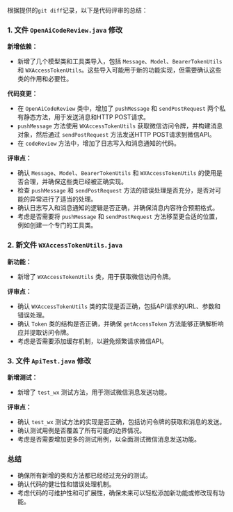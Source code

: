 根据提供的`git diff`记录，以下是代码评审的总结：

### 1. 文件 `OpenAiCodeReview.java` 修改

**新增依赖：**
- 新增了几个模型类和工具类导入，包括 `Message`、`Model`、`BearerTokenUtils` 和 `WXAccessTokenUtils`。这些导入可能用于新的功能实现，但需要确认这些类的作用和必要性。

**代码变更：**
- 在 `OpenAiCodeReview` 类中，增加了 `pushMessage` 和 `sendPostRequest` 两个私有静态方法，用于发送消息和HTTP POST请求。
- `pushMessage` 方法使用 `WXAccessTokenUtils` 获取微信访问令牌，并构建消息对象，然后通过 `sendPostRequest` 方法发送HTTP POST请求到微信API。
- 在 `codeReview` 方法中，增加了日志写入和消息通知的代码。

**评审点：**
- 确认 `Message`、`Model`、`BearerTokenUtils` 和 `WXAccessTokenUtils` 的使用是否合理，并确保这些类已经被正确实现。
- 检查 `pushMessage` 和 `sendPostRequest` 方法的错误处理是否充分，是否对可能的异常进行了适当的处理。
- 确认日志写入和消息通知的逻辑是否正确，并确保消息内容符合预期格式。
- 考虑是否需要将 `pushMessage` 和 `sendPostRequest` 方法移至更合适的位置，例如创建一个专门的工具类。

### 2. 新文件 `WXAccessTokenUtils.java`

**新功能：**
- 新增了 `WXAccessTokenUtils` 类，用于获取微信访问令牌。

**评审点：**
- 确认 `WXAccessTokenUtils` 类的实现是否正确，包括API请求的URL、参数和错误处理。
- 确认 `Token` 类的结构是否正确，并确保 `getAccessToken` 方法能够正确解析响应并提取访问令牌。
- 考虑是否需要添加缓存机制，以避免频繁请求微信API。

### 3. 文件 `ApiTest.java` 修改

**新增测试：**
- 新增了 `test_wx` 测试方法，用于测试微信消息发送功能。

**评审点：**
- 确认 `test_wx` 测试方法的实现是否正确，包括访问令牌的获取和消息的发送。
- 确认测试用例是否覆盖了所有可能的边界情况。
- 考虑是否需要增加更多的测试用例，以全面测试微信消息发送功能。

### 总结

- 确保所有新增的类和方法都已经经过充分的测试。
- 确认代码的健壮性和错误处理机制。
- 考虑代码的可维护性和可扩展性，确保未来可以轻松添加新功能或修改现有功能。